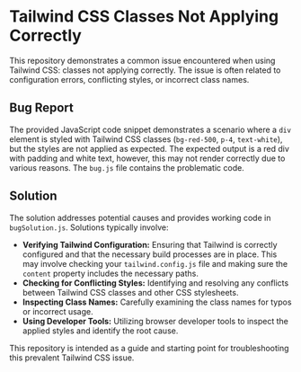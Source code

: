 # Tailwind CSS Classes Not Applying Correctly

This repository demonstrates a common issue encountered when using Tailwind CSS: classes not applying correctly.  The issue is often related to configuration errors, conflicting styles, or incorrect class names.

## Bug Report

The provided JavaScript code snippet demonstrates a scenario where a `div` element is styled with Tailwind CSS classes (`bg-red-500`, `p-4`, `text-white`), but the styles are not applied as expected. The expected output is a red div with padding and white text, however, this may not render correctly due to various reasons.  The `bug.js` file contains the problematic code.

## Solution

The solution addresses potential causes and provides working code in `bugSolution.js`. Solutions typically involve:

* **Verifying Tailwind Configuration:** Ensuring that Tailwind is correctly configured and that the necessary build processes are in place.  This may involve checking your `tailwind.config.js` file and making sure the `content` property includes the necessary paths.
* **Checking for Conflicting Styles:**  Identifying and resolving any conflicts between Tailwind CSS classes and other CSS stylesheets.
* **Inspecting Class Names:**  Carefully examining the class names for typos or incorrect usage.
* **Using Developer Tools:** Utilizing browser developer tools to inspect the applied styles and identify the root cause.

This repository is intended as a guide and starting point for troubleshooting this prevalent Tailwind CSS issue.